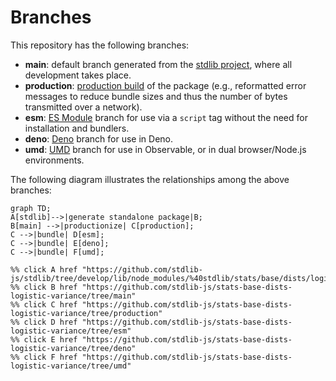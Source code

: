 <!--

@license Apache-2.0

Copyright (c) 2022 The Stdlib Authors.

Licensed under the Apache License, Version 2.0 (the "License");
you may not use this file except in compliance with the License.
You may obtain a copy of the License at

    http://www.apache.org/licenses/LICENSE-2.0

Unless required by applicable law or agreed to in writing, software
distributed under the License is distributed on an "AS IS" BASIS,
WITHOUT WARRANTIES OR CONDITIONS OF ANY KIND, either express or implied.
See the License for the specific language governing permissions and
limitations under the License.

-->

# Branches

This repository has the following branches:

-   **main**: default branch generated from the [stdlib project][stdlib-url], where all development takes place.
-   **production**: [production build][production-url] of the package (e.g., reformatted error messages to reduce bundle sizes and thus the number of bytes transmitted over a network).
-   **esm**: [ES Module][esm-url] branch for use via a `script` tag without the need for installation and bundlers.
-   **deno**: [Deno][deno-url] branch for use in Deno.
-   **umd**: [UMD][umd-url] branch for use in Observable, or in dual browser/Node.js environments.

The following diagram illustrates the relationships among the above branches:

```mermaid
graph TD;
A[stdlib]-->|generate standalone package|B;
B[main] -->|productionize| C[production];
C -->|bundle| D[esm];
C -->|bundle| E[deno];
C -->|bundle| F[umd];

%% click A href "https://github.com/stdlib-js/stdlib/tree/develop/lib/node_modules/%40stdlib/stats/base/dists/logistic/variance"
%% click B href "https://github.com/stdlib-js/stats-base-dists-logistic-variance/tree/main"
%% click C href "https://github.com/stdlib-js/stats-base-dists-logistic-variance/tree/production"
%% click D href "https://github.com/stdlib-js/stats-base-dists-logistic-variance/tree/esm"
%% click E href "https://github.com/stdlib-js/stats-base-dists-logistic-variance/tree/deno"
%% click F href "https://github.com/stdlib-js/stats-base-dists-logistic-variance/tree/umd"
```

[stdlib-url]: https://github.com/stdlib-js/stdlib/tree/develop/lib/node_modules/%40stdlib/stats/base/dists/logistic/variance
[production-url]: https://github.com/stdlib-js/stats-base-dists-logistic-variance/tree/production
[deno-url]: https://github.com/stdlib-js/stats-base-dists-logistic-variance/tree/deno
[umd-url]: https://github.com/stdlib-js/stats-base-dists-logistic-variance/tree/umd
[esm-url]: https://github.com/stdlib-js/stats-base-dists-logistic-variance/tree/esm